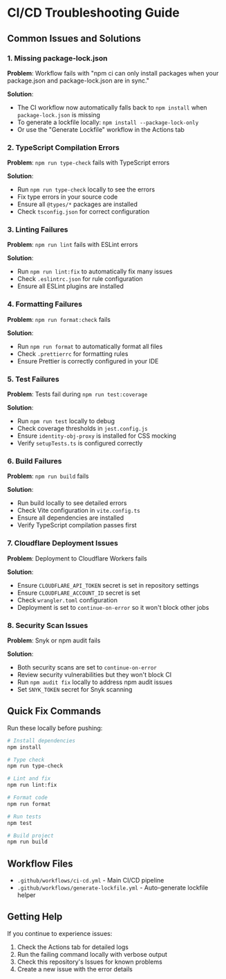# CI/CD Troubleshooting Guide

## Common Issues and Solutions

### 1. Missing package-lock.json

**Problem**: Workflow fails with "npm ci can only install packages when your package.json and package-lock.json are in sync."

**Solution**: 
- The CI workflow now automatically falls back to `npm install` when `package-lock.json` is missing
- To generate a lockfile locally: `npm install --package-lock-only`
- Or use the "Generate Lockfile" workflow in the Actions tab

### 2. TypeScript Compilation Errors

**Problem**: `npm run type-check` fails with TypeScript errors

**Solution**:
- Run `npm run type-check` locally to see the errors
- Fix type errors in your source code
- Ensure all `@types/*` packages are installed
- Check `tsconfig.json` for correct configuration

### 3. Linting Failures

**Problem**: `npm run lint` fails with ESLint errors

**Solution**:
- Run `npm run lint:fix` to automatically fix many issues
- Check `.eslintrc.json` for rule configuration
- Ensure all ESLint plugins are installed

### 4. Formatting Failures

**Problem**: `npm run format:check` fails

**Solution**:
- Run `npm run format` to automatically format all files
- Check `.prettierrc` for formatting rules
- Ensure Prettier is correctly configured in your IDE

### 5. Test Failures

**Problem**: Tests fail during `npm run test:coverage`

**Solution**:
- Run `npm run test` locally to debug
- Check coverage thresholds in `jest.config.js`
- Ensure `identity-obj-proxy` is installed for CSS mocking
- Verify `setupTests.ts` is configured correctly

### 6. Build Failures

**Problem**: `npm run build` fails

**Solution**:
- Run build locally to see detailed errors
- Check Vite configuration in `vite.config.ts`
- Ensure all dependencies are installed
- Verify TypeScript compilation passes first

### 7. Cloudflare Deployment Issues

**Problem**: Deployment to Cloudflare Workers fails

**Solution**:
- Ensure `CLOUDFLARE_API_TOKEN` secret is set in repository settings
- Ensure `CLOUDFLARE_ACCOUNT_ID` secret is set
- Check `wrangler.toml` configuration
- Deployment is set to `continue-on-error` so it won't block other jobs

### 8. Security Scan Issues

**Problem**: Snyk or npm audit fails

**Solution**:
- Both security scans are set to `continue-on-error`
- Review security vulnerabilities but they won't block CI
- Run `npm audit fix` locally to address npm audit issues
- Set `SNYK_TOKEN` secret for Snyk scanning

## Quick Fix Commands

Run these locally before pushing:

```bash
# Install dependencies
npm install

# Type check
npm run type-check

# Lint and fix
npm run lint:fix

# Format code
npm run format

# Run tests
npm test

# Build project
npm run build
```

## Workflow Files

- `.github/workflows/ci-cd.yml` - Main CI/CD pipeline
- `.github/workflows/generate-lockfile.yml` - Auto-generate lockfile helper

## Getting Help

If you continue to experience issues:
1. Check the Actions tab for detailed logs
2. Run the failing command locally with verbose output
3. Check this repository's Issues for known problems
4. Create a new issue with the error details
